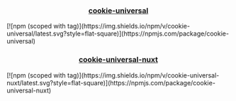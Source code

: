 <h3 align="center">
  <a href="packages/cookie-universal">cookie-universal</a>
</h3>
[![npm (scoped with tag)](https://img.shields.io/npm/v/cookie-universal/latest.svg?style=flat-square)](https://npmjs.com/package/cookie-universal)

<h3 align="center">
  <a href="packages/cookie-universal-nuxt">cookie-universal-nuxt</a>
</h3>
[![npm (scoped with tag)](https://img.shields.io/npm/v/cookie-universal-nuxt/latest.svg?style=flat-square)](https://npmjs.com/package/cookie-universal-nuxt)

